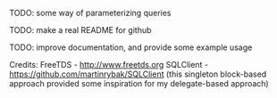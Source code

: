TODO: some way of parameterizing queries

TODO: make a real README for github

TODO: improve documentation, and provide some example usage



Credits:
FreeTDS - http://www.freetds.org
SQLClient - https://github.com/martinrybak/SQLClient (this singleton block-based approach provided some inspiration for my delegate-based approach)